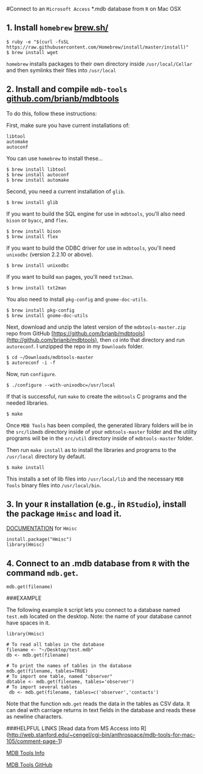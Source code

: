 #Connect to an `Microsoft Access` *.mdb database from `R` on Mac OSX

## 1. Install `homebrew` [brew.sh/](http://brew.sh/)

````
$ ruby -e "$(curl -fsSL https://raw.githubusercontent.com/Homebrew/install/master/install)"
$ brew install wget
````

`homebrew` installs packages to their own directory inside `/usr/local/Cellar` and then symlinks their files into `/usr/local`

## 2. Install and compile `mdb-tools` [github.com/brianb/mdbtools](http://github.com/brianb/mdbtools)

To do this, follow these instructions:

First, make sure you have current installations of:

````
libtool
automake
autoconf
````

You can use `homebrew` to install these...

````
$ brew install libtool
$ brew install autoconf
$ brew install automake
````

Second, you need a current installation of `glib`.

````
$ brew install glib
````

If you want to build the SQL engine for use in `mdbtools`, you'll also need `bison` or `byacc`, and `flex`.

````
$ brew install bison
$ brew install flex
````

If you want to build the ODBC driver for use in `mdbtools`, you'll need `unixodbc` (version 2.2.10 or
above).

````
$ brew install unixodbc
````

If you want to build `man` pages, you'll need `txt2man`.

````
$ brew install txt2man
````

You also need to install `pkg-config` and `gnome-doc-utils`.

````
$ brew install pkg-config
$ brew install gnome-doc-utils
````

Next, download and unzip the latest version of the `mdbtools-master.zip` repo from GitHub [https://github.com/brianb/mdbtools](http://github.com/brianb/mdbtools), then `cd` into that directory and run `autoreconf`. I unzipped the repo in my `Downloads` folder.

````
$ cd ~/Downloads/mdbtools-master
$ autoreconf -i -f
````

Now, run `configure`.

````
$ ./configure --with-unixodbc=/usr/local
````

If that is successful, run `make` to create the `mdbtools` C programs and the needed libraries.

````
$ make
````

Once `MDB Tools` has been compiled, the generated library folders will be in the `src/libmdb` directory inside of your `mdbtools-master` folder and the utility programs will be in the `src/util` directory inside of `mdbtools-master` folder.

Then run `make install` as to install the libraries and programs to the `/usr/local` directory by default.

````
$ make install
````

This installs a set of lib files into `/usr/local/lib` and the necessary `MDB Tools` binary files into `/usr/local/bin`.

## 3. In your `R` installation (e.g., in `RStudio`), install the package `Hmisc` and load it.

[DOCUMENTATION](http://cran.r-project.org/web/packages/Hmisc/Hmisc.pdf) for `Hmisc`

````
install.package("Hmisc")
library(Hmisc)
````

## 4. Connect to an .mdb database from `R` with the command `mdb.get`.

````
mdb.get(filename)
````

###EXAMPLE

The following example `R` script lets you connect to a database named `test.mdb` located on the desktop. Note: the name of your database cannot have spaces in it.

````
library(Hmisc)

# To read all tables in the database
filename <- "~/Desktop/test.mdb"
db <- mdb.get(filename)

# To print the names of tables in the database
mdb.get(filename, tables=TRUE)
# To import one table, named "observer"
dbtable <- mdb.get(filename, tables='observer')
# To import several tables
 db <- mdb.get(filename, tables=c('observer','contacts')
````

Note that the function `mdb.get` reads the data in the tables as CSV data. It can deal with carriage returns in text fields in the database and reads these as newline characters.

###HELPFUL LINKS
[Read data from MS Access into R] (http://web.stanford.edu/~cengel/cgi-bin/anthrospace/mdb-tools-for-mac-105/comment-page-1)

[MDB Tools Info](http://mdbtools.sourceforge.net/)

[MDB Tools GitHub](http://github.com/brianb/mdbtools)
